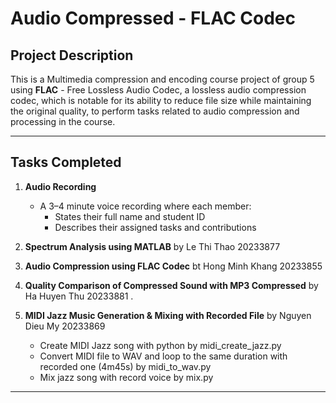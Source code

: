 # Audio Compressed - FLAC Codec

## Project Description

This is a Multimedia compression and encoding course project of group 5 using **FLAC** - Free Lossless Audio Codec, a lossless audio compression codec, which is notable for its ability to reduce file size while maintaining the original quality, to perform tasks related to audio compression and processing in the course.

---

## Tasks Completed

1. **Audio Recording**  
   - A 3–4 minute voice recording where each member:
     - States their full name and student ID
     - Describes their assigned tasks and contributions

2. **Spectrum Analysis using MATLAB**  by Le Thi Thao 20233877


3. **Audio Compression using FLAC Codec**  bt Hong Minh Khang 20233855


4. **Quality Comparison of Compressed Sound with MP3 Compressed**  by Ha Huyen Thu 20233881
.

5. **MIDI Jazz Music Generation & Mixing with Recorded File**  by Nguyen Dieu My 20233869
   - Create MIDI Jazz song with python by midi_create_jazz.py
   - Convert MIDI file to WAV and loop to the same duration with recorded one (4m45s) by midi_to_wav.py
   - Mix jazz song with record voice by mix.py

---
